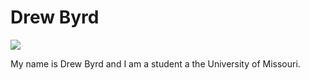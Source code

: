 
<html>
<head>
<h1>Drew Byrd</h1>
</head>
<img src="https://user-images.githubusercontent.com/93022827/138542332-89197816-47ba-45e3-8382-d4ec84b8ef3e.jpeg">
<p>My name is Drew Byrd and I am a student a the University of Missouri.</p>

</body>

</html>

